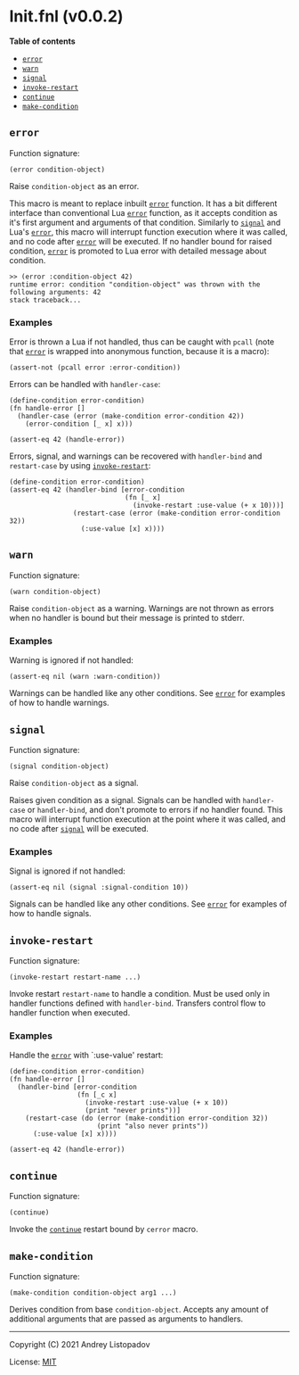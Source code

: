 # Init.fnl (v0.0.2)

**Table of contents**

- [`error`](#error)
- [`warn`](#warn)
- [`signal`](#signal)
- [`invoke-restart`](#invoke-restart)
- [`continue`](#continue)
- [`make-condition`](#make-condition)

## `error`
Function signature:

```
(error condition-object)
```

Raise `condition-object` as an error.

This macro is meant to replace inbuilt [`error`](#error) function.  It has a bit
different interface than conventional Lua [`error`](#error) function, as it
accepts condition as it's first argument and arguments of that
condition.  Similarly to [`signal`](#signal) and Lua's [`error`](#error), this macro will
interrupt function execution where it was called, and no code after
[`error`](#error) will be executed.  If no handler bound for raised condition,
[`error`](#error) is promoted to Lua error with detailed message about
condition.

```
>> (error :condition-object 42)
runtime error: condition "condition-object" was thrown with the following arguments: 42
stack traceback...
```

### Examples
Error is thrown a Lua if not handled, thus can be caught with
`pcall` (note that [`error`](#error) is wrapped into anonymous function, because
it is a macro):

``` fennel
(assert-not (pcall error :error-condition))
```

Errors can be handled with `handler-case`:

``` fennel
(define-condition error-condition)
(fn handle-error []
  (handler-case (error (make-condition error-condition 42))
    (error-condition [_ x] x)))

(assert-eq 42 (handle-error))
```

Errors, signal, and warnings can be recovered with `handler-bind` and
`restart-case` by using [`invoke-restart`](#invoke-restart):

``` fennel
(define-condition error-condition)
(assert-eq 42 (handler-bind [error-condition
                             (fn [_ x]
                               (invoke-restart :use-value (+ x 10)))]
                (restart-case (error (make-condition error-condition 32))
                  (:use-value [x] x))))
```

## `warn`
Function signature:

```
(warn condition-object)
```

Raise `condition-object` as a warning.
Warnings are not thrown as errors when no handler is bound but their
message is printed to stderr.

### Examples
Warning is ignored if not handled:

``` fennel
(assert-eq nil (warn :warn-condition))
```

Warnings can be handled like any other conditions.
See [`error`](#error) for examples of how to handle warnings.

## `signal`
Function signature:

```
(signal condition-object)
```

Raise `condition-object` as a signal.

Raises given condition as a signal.  Signals can be handled
with `handler-case` or `handler-bind`, and don't promote to errors if
no handler found.  This macro will interrupt function execution at the
point where it was called, and no code after [`signal`](#signal) will be
executed.


### Examples
Signal is ignored if not handled:

``` fennel
(assert-eq nil (signal :signal-condition 10))
```

Signals can be handled like any other conditions.
See [`error`](#error) for examples of how to handle signals.

## `invoke-restart`
Function signature:

```
(invoke-restart restart-name ...)
```

Invoke restart `restart-name` to handle a condition.
Must be used only in handler functions defined with `handler-bind`.
Transfers control flow to handler function when executed.

### Examples
Handle the [`error`](#error) with `:use-value' restart:

``` fennel
(define-condition error-condition)
(fn handle-error []
  (handler-bind [error-condition
                 (fn [_c x]
                   (invoke-restart :use-value (+ x 10))
                   (print "never prints"))]
    (restart-case (do (error (make-condition error-condition 32))
                      (print "also never prints"))
      (:use-value [x] x))))

(assert-eq 42 (handle-error))
```

## `continue`
Function signature:

```
(continue)
```

Invoke the [`continue`](#continue) restart bound by `cerror` macro.

## `make-condition`
Function signature:

```
(make-condition condition-object arg1 ...)
```

Derives condition from base `condition-object`.  Accepts any amount
of additional arguments that are passed as arguments to handlers.


---

Copyright (C) 2021 Andrey Listopadov

License: [MIT](https://gitlab.com/andreyorst/fennel-conditions/-/raw/master/LICENSE)


<!-- Generated with Fenneldoc v0.1.5
     https://gitlab.com/andreyorst/fenneldoc -->
